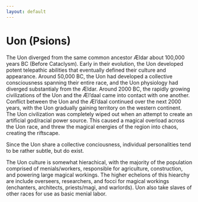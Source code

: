 ```yaml
---
layout: default
---
```


# Uon (Psions)

The Uon diverged from the same common ancestor Ældar about 100,000 years BC (Before Cataclysm). Early in their evolution, the Uon developed potent telepathic abilities that eventually defined their culture and appearance. Around 50,000 BC, the Uon had developed a collective consciousness spanning their entire race, and the Uon physiology had diverged substantialy from the Ældar. Around 2000 BC, the rapidly growing civilizations of the Uon and the Æl’daal came into contact with one another. Conflict between the Uon and the Æl’daal continued over the next 2000 years, with the Uon gradually gaining territory on the western continent. The Uon civilization was completely wiped out when an attempt to create an artificial god/racial power source. This caused a magical overload across the Uon race, and threw the magical energies of the region into chaos, creating the riftscape. 

Since the Uon share a collective conciousness, individual personalities tend to be rather subtle, but do exist.

The Uon culture is somewhat hierachical, with the majority of the population comprised of menials/workers, responsible for agriculture, construction, and powering large magical workings. The higher echelons of this hiearchy are include overseers, researchers, and focci for magical workings (enchanters, architects, priests/magi, and warlords).
Uon also take slaves of other races for use as basic menial labor.